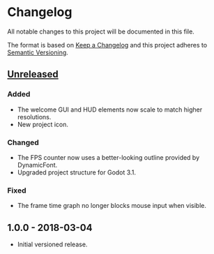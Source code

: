 # Changelog

All notable changes to this project will be documented in this file.

The format is based on [Keep a Changelog](http://keepachangelog.com/en/1.0.0/)
and this project adheres to [Semantic Versioning](http://semver.org/spec/v2.0.0.html).

## [Unreleased]

### Added

- The welcome GUI and HUD elements now scale to match higher resolutions.
- New project icon.

### Changed

- The FPS counter now uses a better-looking outline provided by DynamicFont.
- Upgraded project structure for Godot 3.1.

### Fixed

- The frame time graph no longer blocks mouse input when visible.

## 1.0.0 - 2018-03-04

- Initial versioned release.

[Unreleased]: https://github.com/Calinou/godot-sponza/compare/v1.0.0...HEAD

